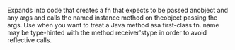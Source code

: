 Expands into code that creates a fn that expects to be passed anobject and any args and calls the named instance method on theobject passing the args. Use when you want to treat a Java method asa first-class fn. name may be type-hinted with the method receiver'stype in order to avoid reflective calls.